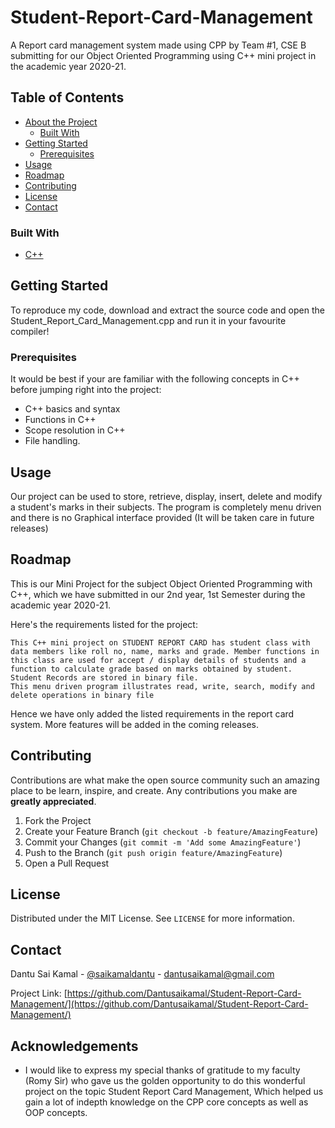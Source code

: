 # Student-Report-Card-Management
A Report card management system made using CPP by Team #1, CSE B submitting for our Object Oriented Programming using C++ mini project in the academic year 2020-21.


<!-- TABLE OF CONTENTS -->
## Table of Contents

* [About the Project](#about-the-project)
  * [Built With](#built-with)
* [Getting Started](#getting-started)
  * [Prerequisites](#prerequisites)
* [Usage](#usage)
* [Roadmap](#roadmap)
* [Contributing](#contributing)
* [License](#license)
* [Contact](#contact)



### Built With

* [C++]()


<!-- GETTING STARTED -->
## Getting Started

To reproduce my code, download and extract the source code and open the Student_Report_Card_Management.cpp and run it in your favourite compiler!

### Prerequisites

It would be best if your are familiar with the following concepts in C++ before jumping right into the project:

* C++ basics and syntax
* Functions in C++
* Scope resolution in C++
* File handling.


<!-- USAGE EXAMPLES -->
## Usage

Our project can be used to store, retrieve, display, insert, delete and modify  a student's marks in their subjects. The program is completely menu driven and there is no Graphical interface provided (It will be taken care in future releases)  


<!-- ROADMAP -->
## Roadmap

This is our Mini Project for the subject Object Oriented Programming with C++, which we have submitted in our 2nd year, 1st Semester during the academic year 2020-21. 

Here's the requirements listed for the project: 
```
This C++ mini project on STUDENT REPORT CARD has student class with data members like roll no, name, marks and grade. Member functions in this class are used for accept / display details of students and a function to calculate grade based on marks obtained by student. Student Records are stored in binary file.
This menu driven program illustrates read, write, search, modify and delete operations in binary file
```

Hence we have only added the listed requirements in the report card system. More features will be added in the coming releases.


<!-- CONTRIBUTING -->
## Contributing

Contributions are what make the open source community such an amazing place to be learn, inspire, and create. Any contributions you make are **greatly appreciated**.

1. Fork the Project
2. Create your Feature Branch (`git checkout -b feature/AmazingFeature`)
3. Commit your Changes (`git commit -m 'Add some AmazingFeature'`)
4. Push to the Branch (`git push origin feature/AmazingFeature`)
5. Open a Pull Request



<!-- LICENSE -->
## License

Distributed under the MIT License. See `LICENSE` for more information.



<!-- CONTACT -->
## Contact

Dantu Sai Kamal - [@saikamaldantu](https://twitter.com/saikamaldantu) - dantusaikamal@gmail.com

Project Link: [https://github.com/Dantusaikamal/Student-Report-Card-Management/](https://github.com/Dantusaikamal/Student-Report-Card-Management/)



<!-- ACKNOWLEDGEMENTS -->
## Acknowledgements

* I would like to express my special thanks of gratitude to my faculty (Romy Sir) who gave us the golden opportunity to do this wonderful project on the topic Student Report Card Management, Which helped us gain a lot of indepth knowledge on the CPP core concepts as well as OOP concepts.
